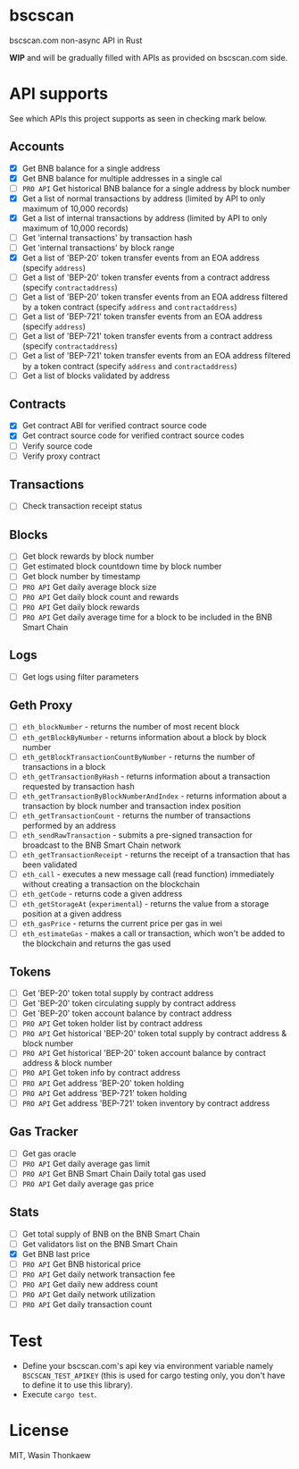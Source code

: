 # bscscan
bscscan.com non-async API in Rust

**WIP** and will be gradually filled with APIs as provided on bscscan.com side.

# API supports

See which APIs this project supports as seen in checking mark below.

## Accounts
- [x] Get BNB balance for a single address
- [x] Get BNB balance for multiple addresses in a single cal
- [ ] `PRO API` Get historical BNB balance for a single address by block number
- [x] Get a list of normal transactions by address (limited by API to only maximum of 10,000 records)
- [x] Get a list of internal transactions by address (limited by API to only maximum of 10,000 records)
- [ ] Get 'internal transactions' by transaction hash
- [ ] Get 'internal transactions' by block range
- [x] Get a list of 'BEP-20' token transfer events from an EOA address (specify `address`)
- [ ] Get a list of 'BEP-20' token transfer events from a contract address (specify `contractaddress`)
- [ ] Get a list of 'BEP-20' token transfer events from an EOA address filtered by a token contract (specify `address` and `contractaddress`)
- [ ] Get a list of 'BEP-721' token transfer events from an EOA address (specify `address`)
- [ ] Get a list of 'BEP-721' token transfer events from a contract address (specify `contractaddress`)
- [ ] Get a list of 'BEP-721' token transfer events from an EOA address filtered by a token contract (specify `address` and `contractaddress`)
- [ ] Get a list of blocks validated by address

## Contracts

- [x] Get contract ABI for verified contract source code
- [x] Get contract source code for verified contract source codes
- [ ] Verify source code
- [ ] Verify proxy contract

## Transactions

- [ ] Check transaction receipt status

## Blocks

- [ ] Get block rewards by block number
- [ ] Get estimated block countdown time by block number
- [ ] Get block number by timestamp
- [ ] `PRO API` Get daily average block size
- [ ] `PRO API` Get daily block count and rewards
- [ ] `PRO API` Get daily block rewards
- [ ] `PRO API` Get daily average time for a block to be included in the BNB Smart Chain

## Logs

- [ ] Get logs using filter parameters

## Geth Proxy

- [ ] `eth_blockNumber` - returns the number of most recent block
- [ ] `eth_getBlockByNumber` - returns information about a block by block number
- [ ] `eth_getBlockTransactionCountByNumber` - returns the number of transactions in a block
- [ ] `eth_getTransactionByHash` - returns information about a transaction requested by transaction hash
- [ ] `eth_getTransactionByBlockNumberAndIndex` - returns information about a transaction by block number and transaction index position
- [ ] `eth_getTransactionCount` - returns the number of transactions performed by an address
- [ ] `eth_sendRawTransaction` - submits a pre-signed transaction for broadcast to the BNB Smart Chain network
- [ ] `eth_getTransactionReceipt` - returns the receipt of a transaction that has been validated
- [ ] `eth_call` - executes a new message call (read function) immediately without creating a transaction on the blockchain
- [ ] `eth_getCode` - returns code a given address
- [ ] `eth_getStorageAt` (`experimental`) - returns the value from a storage position at a given address
- [ ] `eth_gasPrice` - returns the current price per gas in wei
- [ ] `eth_estimateGas` - makes a call or transaction, which won't be added to the blockchain and returns the gas used

## Tokens

- [ ] Get 'BEP-20' token total supply by contract address
- [ ] Get 'BEP-20' token circulating supply by contract address
- [ ] Get 'BEP-20' token account balance by contract address
- [ ] `PRO API` Get token holder list by contract address
- [ ] `PRO API` Get historical 'BEP-20' token total supply by contract address & block number
- [ ] `PRO API` Get historical 'BEP-20' token account balance by contract address & block number
- [ ] `PRO API` Get token info by contract address
- [ ] `PRO API` Get address 'BEP-20' token holding
- [ ] `PRO API` Get address 'BEP-721' token holding
- [ ] `PRO API` Get address 'BEP-721' token inventory by contract address

## Gas Tracker

- [ ] Get gas oracle
- [ ] `PRO API` Get daily average gas limit
- [ ] `PRO API` Get BNB Smart Chain Daily total gas used
- [ ] `PRO API` Get daily average gas price

## Stats

- [ ] Get total supply of BNB on the BNB Smart Chain
- [ ] Get validators list on the BNB Smart Chain
- [x] Get BNB last price
- [ ] `PRO API` Get BNB historical price
- [ ] `PRO API` Get daily network transaction fee
- [ ] `PRO API` Get daily new address count
- [ ] `PRO API` Get daily network utilization
- [ ] `PRO API` Get daily transaction count

# Test

* Define your bscscan.com's api key via environment variable namely `BSCSCAN_TEST_APIKEY` (this is used for cargo testing only, you don't have to define it to use this library).
* Execute `cargo test`.

# License
MIT, Wasin Thonkaew
